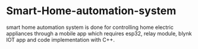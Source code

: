 # Smart-Home-automation-system
smart home automation system is done for controlling home electric appliances through a mobile app which requires esp32, relay module, blynk IOT app and code implementation with C++.
